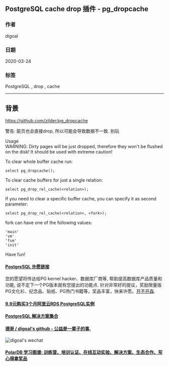 ## PostgreSQL cache drop 插件 -   pg_dropcache   
                                
### 作者                                                                                                
digoal                                                                                                                                         
                                                  
### 日期                                                                                                                                         
2020-03-24                                                                                                                                     
                                                                                                                                         
### 标签                                                                                                                                         
PostgreSQL , drop , cache           
                                             
----                                       
                                                  
## 背景      
https://github.com/zilder/pg_dropcache  

警告: 脏页也会直接drop, 所以可能会导致数据不一致. 别玩  
  
  
Usage  
WARNING: Dirty pages will be just dropped, therefore they won't be flushed on the disk! It should be used with extreme caution!  
  
To clear whole buffer cache run:  
  
```  
select pg_dropcache();  
```  
  
To clear cache buffers for just a single relation:  
  
```  
select pg_drop_rel_cache(<relation>);  
```  
  
If you need to clear a specific buffer cache, you can specify it as second parameter:  
  
```  
select pg_drop_rel_cache(<relation>, <fork>);  
```  
  
fork can have one of the following values:  
  
```  
'main'  
'vm'  
'fsm'  
'init'  
```  
  
Have fun!  
  
  
  
  
  
  
  
  
  
  
  
  
  
  
  
  
  
  
  
  
  
  
  
  
  
  
  
  
  
  
  
  
  
  
  
  
  
  
  
  
  
  
  
  
  
  
  
  
  
  
  
  
  
  
  
#### [PostgreSQL 许愿链接](https://github.com/digoal/blog/issues/76 "269ac3d1c492e938c0191101c7238216")
您的愿望将传达给PG kernel hacker、数据库厂商等, 帮助提高数据库产品质量和功能, 说不定下一个PG版本就有您提出的功能点. 针对非常好的提议，奖励限量版PG文化衫、纪念品、贴纸、PG热门书籍等，奖品丰富，快来许愿。[开不开森](https://github.com/digoal/blog/issues/76 "269ac3d1c492e938c0191101c7238216").  
  
  
#### [9.9元购买3个月阿里云RDS PostgreSQL实例](https://www.aliyun.com/database/postgresqlactivity "57258f76c37864c6e6d23383d05714ea")
  
  
#### [PostgreSQL 解决方案集合](https://yq.aliyun.com/topic/118 "40cff096e9ed7122c512b35d8561d9c8")
  
  
#### [德哥 / digoal's github - 公益是一辈子的事.](https://github.com/digoal/blog/blob/master/README.md "22709685feb7cab07d30f30387f0a9ae")
  
  
![digoal's wechat](../pic/digoal_weixin.jpg "f7ad92eeba24523fd47a6e1a0e691b59")
  
  
#### [PolarDB 学习图谱: 训练营、培训认证、在线互动实验、解决方案、生态合作、写心得拿奖品](https://www.aliyun.com/database/openpolardb/activity "8642f60e04ed0c814bf9cb9677976bd4")
  
